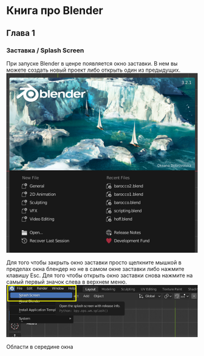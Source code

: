 # Книга про Blender

## Глава 1
### Заставка / Splash Screen 

При запуске Blender в ценре появляется окно заставки. В нем вы можете создать новый проект либо открыть один из предыдущих.
![part1_04](/img/part1/part1_04.png)

Для того чтобы закрыть окно заставки просто щелкните мышкой в пределах окна блендер но не в самом окне заставки либо нажмите клавишу Esc. Для того чтобы открыть окно заставки снова нажмите на самый первый значок слева в верхнем меню.
![part1_04](/img/part1/part1_05.png)

Области в середине окна